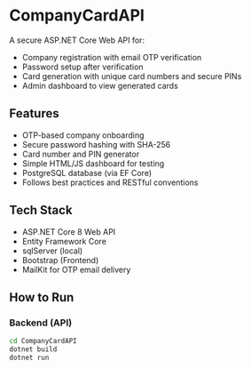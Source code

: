 # CompanyCardAPI

A secure ASP.NET Core Web API for:

-  Company registration with email OTP verification
-  Password setup after verification
-  Card generation with unique card numbers and secure PINs
- Admin dashboard to view generated cards

## Features

- OTP-based company onboarding
- Secure password hashing with SHA-256
- Card number and PIN generator
- Simple HTML/JS dashboard for testing
- PostgreSQL database (via EF Core)
- Follows best practices and RESTful conventions

## Tech Stack

- ASP.NET Core 8 Web API
- Entity Framework Core
- sqlServer (local)
- Bootstrap (Frontend)
- MailKit for OTP email delivery

## How to Run

### Backend (API)

```bash
cd CompanyCardAPI
dotnet build
dotnet run

